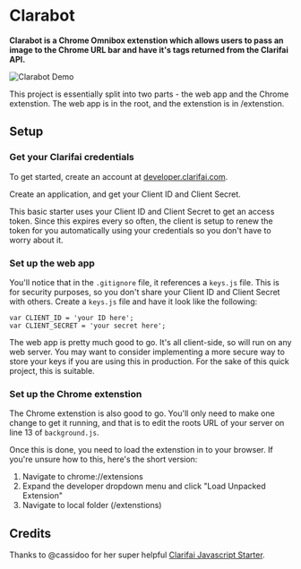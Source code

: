 Clarabot
===========================

**Clarabot is a Chrome Omnibox extenstion which allows users to pass an image to the Chrome URL bar and have it's tags returned from the Clarifai API.**

![Clarabot Demo](https://s3.amazonaws.com/f.cl.ly/items/450W1K3t3V341x1H0j3o/Screen%20Recording%202016-02-22%20at%2009.25%20AM.gif)

This project is essentially split into two parts - the web app and the Chrome extenstion. The web app is in the root, and the extenstion is in /extenstion. 

## Setup

### Get your Clarifai credentials

To get started, create an account at [developer.clarifai.com](http://developer.clarifai.com).

Create an application, and get your Client ID and Client Secret.

This basic starter uses your Client ID and Client Secret to get an access token. Since this expires every so often, the client is setup to renew the token for you automatically using your credentials so you don't have to worry about it.

### Set up the web app

You'll notice that in the `.gitignore` file, it references a `keys.js` file. This is for security purposes, so you don't share your Client ID and Client Secret with others.  Create a `keys.js` file and have it look like the following:

```
var CLIENT_ID = 'your ID here';
var CLIENT_SECRET = 'your secret here';
```

The web app is pretty much good to go. It's all client-side, so will run on any web server. You may want to consider implementing a more secure way to store your keys if you are using this in production. For the sake of this quick project, this is suitable.

### Set up the Chrome extenstion

The Chrome extenstion is also good to go. You'll only need to make one change to get it running, and that is to edit the roots URL of your server on line 13 of `background.js`. 

Once this is done, you need to load the extenstion in to your browser. If you're unsure how to this, here's the short version:

1. Navigate to chrome://extensions
2. Expand the developer dropdown menu and click "Load Unpacked Extension"
3. Navigate to local folder (/extenstions)

## Credits

Thanks to @cassidoo for her super helpful [Clarifai Javascript Starter](https://github.com/cassidoo/clarifai-javascript-starter).
